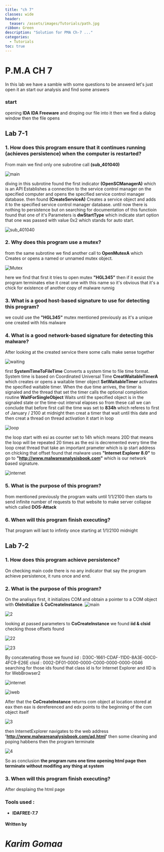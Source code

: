 ```yaml
---
title: "ch 7"
classes: wide
header:
  teaser: /assets/images/Tutorials/path.jpg
ribbon: Green
description: "Solution for PMA Ch-7 ..."
categories:
  - Tutorials
toc: true
---
```


# P.M.A CH 7

In this lab we have a samble with some questions to be answerd let's just open it an start our analysis and find some answers

### start
opening **IDA  IDA Freeware** and droping our file into it then we find a dialog window then the file opens

## Lab 7-1

### 1. How does this program ensure that it continues running (achieves persistence) when the computer is restarted?

From main we find only one subrotine call **(sub_401040)**

![main](/assets/images/Tutorials/sol-practical%20malware%20analysis/ch_7/pics/main.png)

diving in this subrotine found the first indicator **(OpenSCManagerA)** which is an API Establishes a connection to the service control manager on the specified computer and opens the specified service control manager database.
then found **(CreateServiceA)** Creates a service object and adds it to the specified service control manager database.
until now there is nothing to persistence but on searching for documentation of this functioin found that one of it's Parameters is **dwStartType** which indicate start option 
that one was passed with value 0x2 which stands for auto start.

![sub_401040](/assets/images/Tutorials/sol-practical%20malware%20analysis/ch_7/pics/401040.png)

### 2. Why does this program use a mutex?
from the same subrotine we find another call to **OpenMutexA** which Creates or opens a named or unnamed mutex object.

![Mutex](/assets/images/Tutorials/sol-practical%20malware%20analysis/ch_7/pics/mutex.png)

here we find that first it tries to open mutex **"HGL345"** then if it exsist the program terminates else it creat one with this name so it's obvious that it's a chick for existence of another copy of malware runnig 

### 3. What is a good host-based signature to use for detecting this program?
we could use the **"HGL345"** mutex mentioned previously
as it's a unique one created with htis malware

### 4. What is a good network-based signature for detecting this malware?
After looking at the created service there some calls make sense together 

![waiting](/assets/images/Tutorials/sol-practical%20malware%20analysis/ch_7/pics/waiting.png)

first **SystemTimeToFileTime** Converts a system time to file time format. System time is based on Coordinated Universal Time
**CreatWaitableTimerA** which creates or opens a waitable timer object
**SetWaitableTimer** activates the specified waitable timer. When the due time arrives, the timer is signaled and the thread that set the timer calls the optional completion routine
**WaitForSingleObject** Waits until the specified object is in the signaled state or the time-out interval elapses
so from these call we can conclude that before first call the time was set to **834h** which referes to first of January / 2100 at midnight then creat a timer that wait until this date and then creat a thread on thread activation it start in loop 

![loop](/assets/images/Tutorials/sol-practical%20malware%20analysis/ch_7/pics/loop.png)

the loop start with esi as counter set to 14h which means 20D that means the loop will be repeated 20 times as the esi is decremented every time the loop creat thread that take an important prameter which is ip start address 
on chicking that offset found that malware uses **"Internet Explorer 8.0"** to go to **"http://www.malwareanalysisbook.com"** which is our network based signature.

![internet](/assets/images/Tutorials/sol-practical%20malware%20analysis/ch_7/pics/internet.png)

### 5. What is the purpose of this program?
from mentioned previously the program waits until 1/1/2100 then starts to send infinite number of requests to that website to make server collapse which called **DOS-Attack** 

### 6. When will this program finish executing?
That program will last to infintiy once starting at 1/1/2100 midnight

## Lab 7-2

### 1. How does this program achieve persistence?
On checking main code there is no any indicator that say the program achieve persistence, it runs once and end.

### 2. What is the purpose of this program?
On the analisys first, it initializes COM and obtain a pointer to a COM object with **OleInitialize** & **CoCreateInstance**.
![main](/assets/images/Tutorials/sol-practical%20malware%20analysis/ch_7/pics/2/main.png)

![2](/assets/images/Tutorials/sol-practical%20malware%20analysis/ch_7/pics/2/2.png)

looking at passed parameters to **CoCreateInstance** we found **iid & clsid** 
checking those offsets found

![22](/assets/images/Tutorials/sol-practical%20malware%20analysis/ch_7/pics/2/22.png)

![23](/assets/images/Tutorials/sol-practical%20malware%20analysis/ch_7/pics/2/23.png)

By concatenating those we found 
iid : D30C-1661-CDAF-11D0-8A3E-00C0-4FC9-E26E
clsid : 0002-DF01-0000-0000-C000-0000-0000-0046
searching for those ids found that 
class id is for Internet Explorer and IID is for WebBrowser2

![internet](/assets/images/Tutorials/sol-practical%20malware%20analysis/ch_7/pics/2/internet.png)

![iweb](/assets/images/Tutorials/sol-practical%20malware%20analysis/ch_7/pics/2/iweb.png)

After that the **CoCreateInstance** returns com object at location stored at eax then eax is dereferenced and edx points to the beginning of the com object itself

![3](/assets/images/Tutorials/sol-practical%20malware%20analysis/ch_7/pics/2/3.png)

then InternetExplorer navigates to the web address **'http://www.malwareanalysisbook.com/ad.html'**
then some cleaning and poping habbens then the program terminate 

![4](/assets/images/Tutorials/sol-practical%20malware%20analysis/ch_7/pics/2/4.png)

So as conclusion **the program runs one time opening html page then terminate without modifing any thing at system**

### 3. When will this program finish executing?
After desplaing the html page


### Tools used :

- **IDAFREE-7.7**

#### Written by

# *Karim Gomaa*
